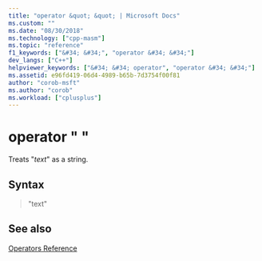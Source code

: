 ```yaml
---
title: "operator &quot; &quot; | Microsoft Docs"
ms.custom: ""
ms.date: "08/30/2018"
ms.technology: ["cpp-masm"]
ms.topic: "reference"
f1_keywords: ["&#34; &#34;", "operator &#34; &#34;"]
dev_langs: ["C++"]
helpviewer_keywords: ["&#34; &#34; operator", "operator &#34; &#34;"]
ms.assetid: e96fd419-06d4-4989-b65b-7d3754f00f81
author: "corob-msft"
ms.author: "corob"
ms.workload: ["cplusplus"]
---
```

# operator &quot; &quot;

Treats "*text*" as a string.

## Syntax

> "text"

## See also

[Operators Reference](../../assembler/masm/operators-reference.md)<br/>